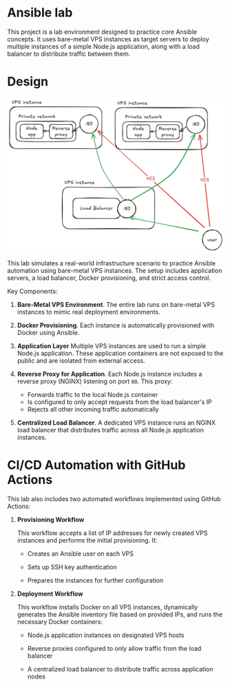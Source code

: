 # Ansible lab
This project is a lab environment designed to practice core Ansible concepts. It uses bare-metal VPS instances as target servers to deploy multiple instances of a simple Node.js application, along with a load balancer to distribute traffic between them.

# Design
![](img/schema.png)

This lab simulates a real-world infrastructure scenario to practice Ansible automation using bare-metal VPS instances. The setup includes application servers, a load balancer, Docker provisioning, and strict access control.

Key Components:
1. **Bare-Metal VPS Environment**.
The entire lab runs on bare-metal VPS instances to mimic real deployment environments.

2. **Docker Provisioning**.
Each instance is automatically provisioned with Docker using Ansible.

3. **Application Layer**
Multiple VPS instances are used to run a simple Node.js application. These application containers are not exposed to the public and are isolated from external access.

4. **Reverse Proxy for Application**.
Each Node.js instance includes a reverse proxy (NGINX) listening on port `80`. This proxy:
    - Forwards traffic to the local Node.js container
    - Is configured to only accept requests from the load balancer's IP
    - Rejects all other incoming traffic automatically

5. **Centralized Load Balancer**.
A dedicated VPS instance runs an NGINX load balancer that distributes traffic across all Node.js application instances.

# CI/CD Automation with GitHub Actions

This lab also includes two automated workflows implemented using GitHub Actions:

1. **Provisioning Workflow**

    This workflow accepts a list of IP addresses for newly created VPS instances and performs the initial provisioning. It:

    - Creates an Ansible user on each VPS

    - Sets up SSH key authentication

    - Prepares the instances for further configuration

2. **Deployment Workflow**

    This workflow installs Docker on all VPS instances, dynamically generates the Ansible inventory file based on provided IPs, and runs the necessary Docker containers:

    - Node.js application instances on designated VPS hosts

    - Reverse proxies configured to only allow traffic from the load balancer

    - A centralized load balancer to distribute traffic across application nodes